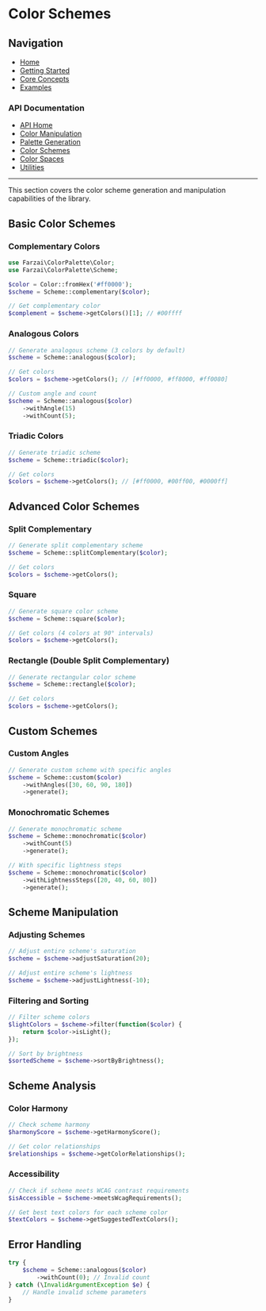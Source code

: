 # Color Schemes

## Navigation

- [Home](../README.md)
- [Getting Started](../getting-started.md)
- [Core Concepts](../core-concepts.md)
- [Examples](../examples/README.md)

### API Documentation
- [API Home](./README.md)
- [Color Manipulation](./color-manipulation.md)
- [Palette Generation](./palette-generation.md)
- [Color Schemes](./color-schemes.md)
- [Color Spaces](./color-spaces.md)
- [Utilities](./utilities.md)

---

This section covers the color scheme generation and manipulation capabilities of the library.

## Basic Color Schemes

### Complementary Colors

```php
use Farzai\ColorPalette\Color;
use Farzai\ColorPalette\Scheme;

$color = Color::fromHex('#ff0000');
$scheme = Scheme::complementary($color);

// Get complementary color
$complement = $scheme->getColors()[1]; // #00ffff
```

### Analogous Colors

```php
// Generate analogous scheme (3 colors by default)
$scheme = Scheme::analogous($color);

// Get colors
$colors = $scheme->getColors(); // [#ff0000, #ff8000, #ff0080]

// Custom angle and count
$scheme = Scheme::analogous($color)
    ->withAngle(15)
    ->withCount(5);
```

### Triadic Colors

```php
// Generate triadic scheme
$scheme = Scheme::triadic($color);

// Get colors
$colors = $scheme->getColors(); // [#ff0000, #00ff00, #0000ff]
```

## Advanced Color Schemes

### Split Complementary

```php
// Generate split complementary scheme
$scheme = Scheme::splitComplementary($color);

// Get colors
$colors = $scheme->getColors();
```

### Square

```php
// Generate square color scheme
$scheme = Scheme::square($color);

// Get colors (4 colors at 90° intervals)
$colors = $scheme->getColors();
```

### Rectangle (Double Split Complementary)

```php
// Generate rectangular color scheme
$scheme = Scheme::rectangle($color);

// Get colors
$colors = $scheme->getColors();
```

## Custom Schemes

### Custom Angles

```php
// Generate custom scheme with specific angles
$scheme = Scheme::custom($color)
    ->withAngles([30, 60, 90, 180])
    ->generate();
```

### Monochromatic Schemes

```php
// Generate monochromatic scheme
$scheme = Scheme::monochromatic($color)
    ->withCount(5)
    ->generate();

// With specific lightness steps
$scheme = Scheme::monochromatic($color)
    ->withLightnessSteps([20, 40, 60, 80])
    ->generate();
```

## Scheme Manipulation

### Adjusting Schemes

```php
// Adjust entire scheme's saturation
$scheme = $scheme->adjustSaturation(20);

// Adjust entire scheme's lightness
$scheme = $scheme->adjustLightness(-10);
```

### Filtering and Sorting

```php
// Filter scheme colors
$lightColors = $scheme->filter(function($color) {
    return $color->isLight();
});

// Sort by brightness
$sortedScheme = $scheme->sortByBrightness();
```

## Scheme Analysis

### Color Harmony

```php
// Check scheme harmony
$harmonyScore = $scheme->getHarmonyScore();

// Get color relationships
$relationships = $scheme->getColorRelationships();
```

### Accessibility

```php
// Check if scheme meets WCAG contrast requirements
$isAccessible = $scheme->meetsWcagRequirements();

// Get best text colors for each scheme color
$textColors = $scheme->getSuggestedTextColors();
```

## Error Handling

```php
try {
    $scheme = Scheme::analogous($color)
        ->withCount(0); // Invalid count
} catch (\InvalidArgumentException $e) {
    // Handle invalid scheme parameters
}
``` 